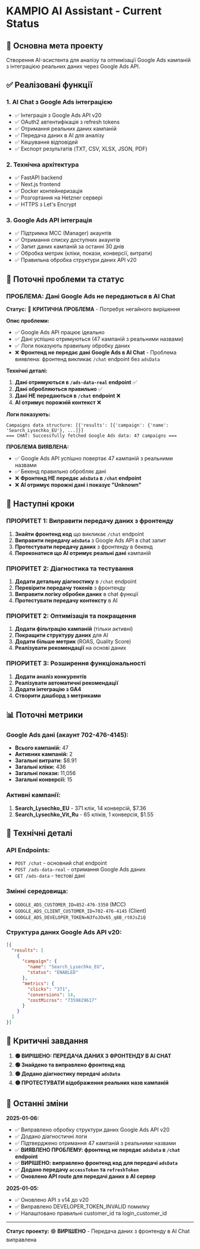# KAMPIO AI Assistant - Current Status

## 🎯 Основна мета проекту
Створення AI-асистента для аналізу та оптимізації Google Ads кампаній з інтеграцією реальних даних через Google Ads API.

## ✅ Реалізовані функції

### 1. **AI Chat з Google Ads інтеграцією**
- ✅ Інтеграція з Google Ads API v20
- ✅ OAuth2 автентифікація з refresh tokens
- ✅ Отримання реальних даних кампаній
- ✅ Передача даних в AI для аналізу
- ✅ Кешування відповідей
- ✅ Експорт результатів (TXT, CSV, XLSX, JSON, PDF)

### 2. **Технічна архітектура**
- ✅ FastAPI backend
- ✅ Next.js frontend
- ✅ Docker контейнеризація
- ✅ Розгортання на Hetzner сервері
- ✅ HTTPS з Let's Encrypt

### 3. **Google Ads API інтеграція**
- ✅ Підтримка MCC (Manager) акаунтів
- ✅ Отримання списку доступних акаунтів
- ✅ Запит даних кампаній за останні 30 днів
- ✅ Обробка метрик (кліки, покази, конверсії, витрати)
- ✅ Правильна обробка структури даних API v20

## 🔧 Поточні проблеми та статус

### **ПРОБЛЕМА: Дані Google Ads не передаються в AI Chat**

**Статус:** 🔴 **КРИТИЧНА ПРОБЛЕМА** - Потребує негайного вирішення

**Опис проблеми:**
- ✅ Google Ads API працює ідеально
- ✅ Дані успішно отримуються (47 кампаній з реальними назвами)
- ✅ Логи показують правильну обробку даних
- ❌ **Фронтенд не передає дані Google Ads в AI Chat** - Проблема виявлена: фронтенд викликає `/chat` endpoint без `adsData`

**Технічні деталі:**
1. **Дані отримуються в `/ads-data-real` endpoint** ✅
2. **Дані обробляються правильно** ✅
3. **Дані НЕ передаються в `/chat` endpoint** ❌
4. **AI отримує порожній контекст** ❌

**Логи показують:**
```
Campaigns data structure: [{'results': [{'campaign': {'name': 'Search_Lysechko_EU'}, ...]}]
=== CHAT: Successfully fetched Google Ads data: 47 campaigns ===
```

**ПРОБЛЕМА ВИЯВЛЕНА:**
- ✅ Google Ads API успішно повертає 47 кампаній з реальними назвами
- ✅ Бекенд правильно обробляє дані
- ❌ **Фронтенд НЕ передає `adsData` в `/chat` endpoint**
- ❌ **AI отримує порожні дані і показує "Unknown"**

## 🚀 Наступні кроки

### **ПРІОРИТЕТ 1: Виправити передачу даних з фронтенду**
1. **Знайти фронтенд код** що викликає `/chat` endpoint
2. **Виправити передачу `adsData`** з Google Ads API в chat запит
3. **Протестувати передачу даних** з фронтенду в бекенд
4. **Переконатися що AI отримує реальні дані** кампаній

### **ПРІОРИТЕТ 2: Діагностика та тестування**
1. **Додати детальну діагностику** в `/chat` endpoint
2. **Перевірити передачу токенів** з фронтенду
3. **Виправити логіку обробки даних** в chat функції
4. **Протестувати передачу контексту** в AI

### **ПРІОРИТЕТ 2: Оптимізація та покращення**
1. **Додати фільтрацію кампаній** (тільки активні)
2. **Покращити структуру даних** для AI
3. **Додати більше метрик** (ROAS, Quality Score)
4. **Реалізувати рекомендації** на основі даних

### **ПРІОРИТЕТ 3: Розширення функціональності**
1. **Додати аналіз конкурентів**
2. **Реалізувати автоматичні рекомендації**
3. **Додати інтеграцію з GA4**
4. **Створити дашборд з метриками**

## 📊 Поточні метрики

### **Google Ads дані (акаунт 702-476-4145):**
- **Всього кампаній:** 47
- **Активних кампаній:** 2
- **Загальні витрати:** $8.91
- **Загальні кліки:** 436
- **Загальні покази:** 11,056
- **Загальні конверсії:** 15

### **Активні кампанії:**
1. **Search_Lysechko_EU** - 371 клік, 14 конверсій, $7.36
2. **Search_Lysechko_Vit_Ru** - 65 кліків, 1 конверсія, $1.55

## 🔧 Технічні деталі

### **API Endpoints:**
- `POST /chat` - основний chat endpoint
- `POST /ads-data-real` - отримання Google Ads даних
- `GET /ads-data` - тестові дані

### **Змінні середовища:**
- `GOOGLE_ADS_CUSTOMER_ID=852-476-3350` (MCC)
- `GOOGLE_ADS_CLIENT_CUSTOMER_ID=702-476-4145` (Client)
- `GOOGLE_ADS_DEVELOPER_TOKEN=N3foJOv65_q8B_rt0JsZiQ`

### **Структура даних Google Ads API v20:**
```json
[{
  "results": [
    {
      "campaign": {
        "name": "Search_Lysechko_EU",
        "status": "ENABLED"
      },
      "metrics": {
        "clicks": "371",
        "conversions": 14,
        "costMicros": "7359829617"
      }
    }
  ]
}]
```

## 🎯 Критичні завдання

1. **🟢 ВИРІШЕНО: ПЕРЕДАЧА ДАНИХ З ФРОНТЕНДУ В AI CHAT**
2. **🟢 Знайдено та виправлено фронтенд код**
3. **🟢 Додано діагностику передачі `adsData`**
4. **🟡 ПРОТЕСТУВАТИ відображення реальних назв кампаній**

## 📝 Останні зміни

**2025-01-06:**
- ✅ Виправлено обробку структури даних Google Ads API v20
- ✅ Додано діагностичні логи
- ✅ Підтверджено отримання 47 кампаній з реальними назвами
- ✅ **ВИЯВЛЕНО ПРОБЛЕМУ: фронтенд не передає `adsData` в `/chat` endpoint**
- ✅ **ВИРІШЕНО: виправлено фронтенд код для передачі `adsData`**
- ✅ **Додано передачу `accessToken` та `refreshToken`**
- ✅ **Оновлено API route для передачі даних в AI сервер**

**2025-01-05:**
- ✅ Оновлено API з v14 до v20
- ✅ Виправлено DEVELOPER_TOKEN_INVALID помилку
- ✅ Налаштовано правильні customer_id та login_customer_id

---

**Статус проекту:** 🟢 **ВИРІШЕНО** - Передача даних з фронтенду в AI Chat виправлена 